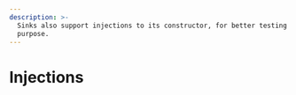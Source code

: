 ```yaml
---
description: >-
  Sinks also support injections to its constructor, for better testing and other
  purpose.
---
```


# Injections

